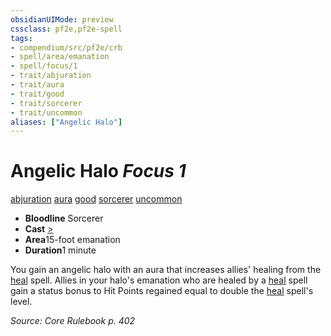 ```yaml
---
obsidianUIMode: preview
cssclass: pf2e,pf2e-spell
tags:
- compendium/src/pf2e/crb
- spell/area/emanation
- spell/focus/1
- trait/abjuration
- trait/aura
- trait/good
- trait/sorcerer
- trait/uncommon
aliases: ["Angelic Halo"]
---
```

# Angelic Halo *Focus 1*   
[abjuration](../../rules/traits/abjuration.md)  [aura](../../rules/traits/aura.md)  [good](../../rules/traits/good.md)  [sorcerer](../../rules/traits/sorcerer.md)  [uncommon](../../rules/traits/uncommon.md)  

- **Bloodline** Sorcerer
- **Cast** [>](../../rules/core-rulebook/chapter-9-playing-the-game.md#Actions "Single Action") 
- **Area**15-foot emanation
- **Duration**1 minute

You gain an angelic halo with an aura that increases allies' healing from the [heal](heal.md) spell. Allies in your halo's emanation who are healed by a [heal](heal.md) spell gain a status bonus to Hit Points regained equal to double the [heal](heal.md) spell's level.

*Source: Core Rulebook p. 402*